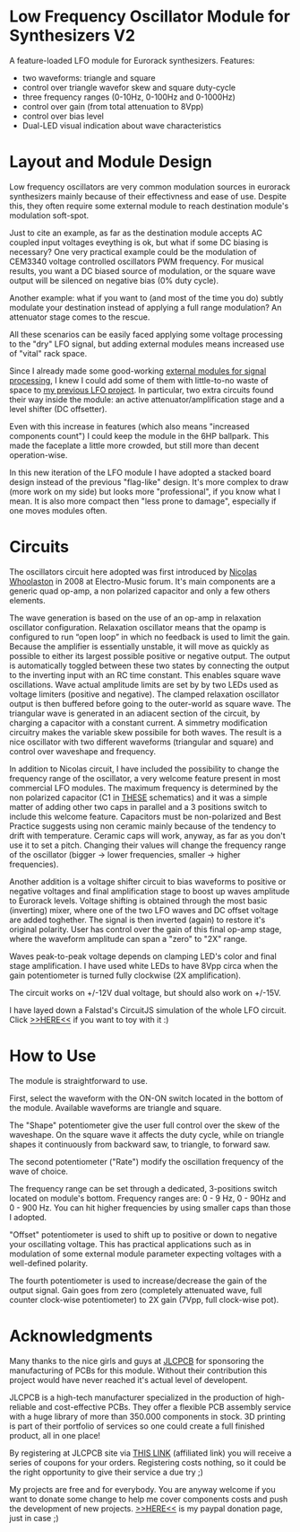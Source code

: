 # Low Frequency Oscillator Module for Synthesizers V2
A feature-loaded LFO module for Eurorack synthesizers.
Features:
- two waveforms: triangle and square
- control over triangle wavefor skew and square duty-cycle
- three frequency ranges (0-10Hz, 0-100Hz and 0-1000Hz)
- control over gain (from total attenuation to 8Vpp)
- control over bias level
- Dual-LED visual indication about wave characteristics

# Layout and Module Design
Low frequency oscillators are very common modulation sources in eurorack synthesizers mainly because of their effectivness and ease of use. Despite this, they often require some external module to reach destination module's modulation soft-spot.

Just to cite an example, as far as the destination module accepts AC coupled input voltages eveything is ok, but what if some DC biasing is necessary? One very practical example could be the modulation of CEM3340 voltage controlled oscillators PWM frequency. For musical results, you want a DC biased source of modulation, or the square wave output will be silenced on negative bias (0% duty cycle).

Another example: what if you want to (and most of the time you do) subtly modulate your destination instead of applying a full range modulation? An attenuator stage comes to the rescue.

All these scenarios can be easily faced applying some voltage processing to the "dry" LFO signal, but adding external modules means increased use of "vital" rack space.

Since I already made some good-working [external modules for signal processing](https://www.instructables.com/DIY-Synth-Modules-a-Modular-Approach-Ep2/), I knew I could add some of them with little-to-no waste of space to [my previous LFO project](https://www.instructables.com/Low-Frequency-Oscillator-Modules/). In particular, two extra circuits found their way inside the module: an active attenuator/amplification stage and a level shifter (DC offsetter).

Even with this increase in features (which also means "increased components count") I could keep the module in the 6HP ballpark. This made the faceplate a little more crowded, but still more than decent operation-wise.

In this new iteration of the LFO module I have adopted a stacked board design instead of the previous "flag-like" design. It's more complex to draw (more work on my side) but looks more "professional", if you know what I mean. It is also more compact then "less prone to damage", especially if one moves modules often.

# Circuits
The oscillators circuit here adopted was first introduced by [Nicolas Whoolaston](https://electro-music.com/) in 2008 at Electro-Music forum. It's main components are a generic quad op-amp, a non polarized capacitor and only a few others elements.

The wave generation is based on the use of an op-amp in relaxation oscillator configuration. Relaxation oscillator means that the opamp is configured to run “open loop” in which no feedback is used to limit the gain. Because the amplifier is essentially unstable, it will move as quickly as possible to either its largest possible positive or negative output. The output is automatically toggled between these two states by connecting the output to the inverting input with an RC time constant. This enables square wave oscillations. Wave actual amplitude limits are set by by two LEDs used as voltage limiters (positive and negative). The clamped relaxation oscillator output is then buffered before going to the outer-world as square wave. The triangular wave is generated in an adiacent section of the circuit, by charging a capacitor with a constant current. A simmetry modification circuitry makes the variable skew possibile for both waves.
The result is a nice oscillator with two different waveforms (triangular and square) and control over waveshape and frequency.

In addition to Nicolas circuit, I have included the possibility to change the frequency range of the oscillator, a very welcome feature present in most commercial LFO modules. The maximum frequency is determined by the non polarized capacitor (C1 in [THESE](https://electro-music.com/forum/phpbb-files/lfo_229.jpg) schematics) and it was a simple matter of adding other two caps in parallel and a 3 positions switch to include this welcome feature.
Capacitors must be non-polarized and Best Practice suggests using non ceramic mainly because of the tendency to drift with temperature. Ceramic caps will work, anyway, as far as you don't use it to set a pitch. Changing their values will change the frequency range of the oscillator (bigger -> lower frequencies, smaller -> higher frequencies).

Another addition is a voltage shifter circuit to bias waveforms to positive or negative voltages and final amplification stage to boost up waves amplitude to Eurorack levels.
Voltage shifting is obtained through the most basic (inverting) mixer, where one of the two LFO waves and DC offset voltage are added toghether. The signal is then inverted (again) to restore it's original polarity.
User has control over the gain of this final op-amp stage, where the waveform amplitude can span a "zero" to "2X" range.

Waves peak-to-peak voltage depends on clamping LED's color and final stage amplification. I have used white LEDs to have 8Vpp circa when the gain potentiometer is turned fully clockwise (2X amplification).

The circuit works on +/-12V dual voltage, but should also work on +/-15V.

I have layed down a Falstad's CircuitJS simulation of the whole LFO circuit. Click [>>HERE<<](https://tinyurl.com/25qswtjy) if you want to toy with it :)

# How to Use
The module is straightforward to use.

First, select the waveform with the ON-ON switch located in the bottom of the module. Available waveforms are triangle and square.

The "Shape" potentiometer give the user full control over the skew of the waveshape. On the square wave it affects the duty cycle, while on triangle shapes it continuously from backward saw, to triangle, to forward saw.

The second potentiometer ("Rate") modify the oscillation frequency of the wave of choice.

The frequency range can be set through a dedicated, 3-positions switch located on module's bottom. Frequency ranges are: 0 - 9 Hz, 0 - 90Hz and 0 - 900 Hz. You can hit higher frequencies by using smaller caps than those I adopted.

"Offset" potentiometer is used to shift up to positive or down to negative your oscillating voltage. This has practical applications such as in modulation of some external module parameter expecting voltages with a well-defined polarity.

The fourth potentiometer is used to increase/decrease the gain of the output signal. Gain goes from zero (completely attenuated wave, full counter clock-wise potentiometer) to 2X gain (7Vpp, full clock-wise pot).

# Acknowledgments
Many thanks to the nice girls and guys at [JLCPCB](https://jlcpcb.com/IAT) for sponsoring the manufacturing of PCBs for this module. Without their contribution this project would have never reached it's actual level of developent.

JLCPCB is a high-tech manufacturer specialized in the production of high-reliable and cost-effective PCBs. They offer a flexible PCB assembly service with a huge library of more than 350.000 components in stock.
3D printing is part of their portfolio of services so one could create a full finished product, all in one place!

By registering at JLCPCB site via [THIS LINK](https://jlcpcb.com/IAT) (affiliated link) you will receive a series of coupons for your orders. Registering costs nothing, so it could be the right opportunity to give their service a due try ;)

My projects are free and for everybody. You are anyway welcome if you want to donate some change to help me cover components costs and push the development of new projects.
[>>HERE<<](https://paypal.me/GuidolinMarco?country.x=IT&locale.x=it_IT) is my paypal donation page, just in case ;)
